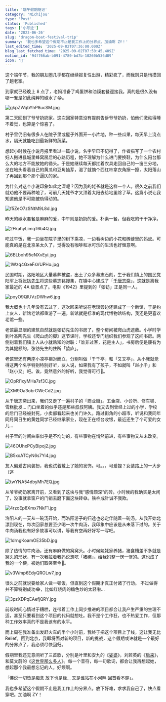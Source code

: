 ```yaml
---
title: '端午假期随记'
category: 'Nichijou'
type: 'Post'
status: 'Published'
tags: ['小形迹']
date: '2023-06-26'
slug: 'dragon-boat-festival-trip'
summary: '我也多希望这个假期不止是我工作上的分界点。加油啊 ZY！'
last_edited_time: '2025-09-02T07:36:00.000Z'
blog_last_fetched_time: '2025-09-02T07:50:45.409Z'
notion_id: '94f766ab-b091-4780-bd7b-10260b536d09'
icon: '🐲'
---
```


这个端午节，我的朋友圈几乎都在继续报复性出游，精彩疯了，而我则只是悄摸回了趟老家。

到家就已经晚上 8 点了，老妈准备了鸡蛋饼和油馍套餐迎接我。真的是很久没有哪一餐是如此纯粹的碳水了😂。

![gkpZWqbYhP8ucSM.jpg](https://cdn.sa.net/2024/03/16/gkpZWqbYhP8ucSM.jpg)

第二天回到了爷爷奶奶家。这次回家特意没有提前告诉爷爷奶奶，怕他们激动得睡不着觉，也算是个惊喜了。

村子里仍旧有很多人在院子里或屋子外面开一小片地，种一些瓜果，每天早上浇点水，隔天就能吃到最新鲜的蔬菜。

想起小时候在小说月报里看过一篇小说，名字早已不记得了，作者描写了一个农村妇人搬进县城里蜂窝房后的心路历程，她不理解为什么进门要换鞋，为什么阳台那么大的地方不能放她的锄头。于是她继续每天都扛着农具走回自己的一亩三分地，坐在地头看着自己的黄瓜和豆角抽芽，渴了就摘个西红柿拿衣角擦一擦，太阳落山了再回到那个那个逼仄的家。

为什么对这个小说印象如此之深呢？因为我的姥爷就是这样一个人。很久之前我们就劝他不要再种地了，可前几天姥爷才又顶着太阳去给地里除了草。这篇小说让我知道他是不可能被劝得动的。

![f5ZeO7zSNtM9L8d.jpg](https://cdn.sa.net/2024/03/16/f5ZeO7zSNtM9L8d.jpg)

昨天的碳水套餐是麻麻的爱，中午则是奶奶的爱。朴素一餐，但我吃的干干净净。

![2FkahyLimqT6b4Q.jpg](https://cdn.sa.net/2024/03/16/2FkahyLimqT6b4Q.jpg)

吃过午饭，我一边坐在院子里的树下乘凉，一边看树边的小花和砖缝里的蚂蚁。可能真的是在北京呆太久了，觉得没有咖啡和冰可乐的生活也好惬意啊。

![6BLboh95eNXvEyi.jpg](https://cdn.sa.net/2024/03/16/6BLboh95eNXvEyi.jpg)

![1Wzq4GxeFsVUPHo.jpg](https://cdn.sa.net/2024/03/16/1Wzq4GxeFsVUPHo.jpg)

民国时期，洛阳地区大量墓葬被盗，出土了众多墓志石刻，生于我们镇上的国民党陆军上将[张钫先生](https://zh.wikipedia.org/wiki/%E5%BC%B5%E9%88%81)将这些墓志铭搜集，在镇中心建成了「[千唐志斋](https://baike.baidu.com/item/%E5%8D%83%E5%94%90%E5%BF%97%E6%96%8B%E7%9F%B3%E5%88%BB/6197826)」，这就是离我家最近的 4A 级景点了。电影《1942》里提到的「张钫」正是同一人。

![poyO9QlUVzDWhw6.jpg](https://cdn.sa.net/2024/03/16/poyO9QlUVzDWhw6.jpg)

我大概也十几年没有去过了，这次回来听说在老馆旁边还建成了一个新馆，于是约上友人，新馆老馆都重游了一遍。新馆就是标准的现代博物馆结构，我还是更喜欢老馆一些。

老馆最显眼的建筑自然就是张钫先生的书房了，整个房间被爬山虎遮蔽。小学时学到叶圣陶先生《爬山虎的脚》这节课时，学校还专门组织我们参观了这间书房。两侧刻着我们镇上人从小就熟知的对联：「谁非过客，花是主人」，书房后便是康有为为其提额的，张钫先生的住所「蛰庐」。

老馆里还有两座小凉亭相对而立，分别叫做「千千亭」和「又又亭」。从小我就觉得这两个名字特别特别好听，友人说，如果我有了孩子，不如就叫「赵小千」和「赵小又」吧。诶，竟然意外的好听，我觉得可行🤣。

![OpRl1xyMHa7sf3C.jpg](https://cdn.sa.net/2024/03/16/OpRl1xyMHa7sf3C.jpg)

![XM9Oa3obrGWeCd2.jpg](https://cdn.sa.net/2024/03/16/XM9Oa3obrGWeCd2.jpg)

从千唐志斋出来，我们又走了一遍村子的「商业街」。五金店、小诊所、修车铺、雪糕批发… 门口坐着的似乎还是那些叔叔阿姨。我又去到曾经上过的小学，学校的后门已经被封死，小卖部看起来也关门许久。路过街角的小超市，听说和我同年同月同日生的黄姓同学已经继承家业，现在正在柜台收银，最近还生了个可爱的女儿…

村子里的时间曲率似乎是不均匀的，有些事物在悄然前进，有些事物又从未改变。

![46OUhxPCyBipoj2.jpg](https://cdn.sa.net/2024/03/16/46OUhxPCyBipoj2.jpg)

![B5xoATCyN6s7Yi4.jpg](https://cdn.sa.net/2024/03/16/B5xoATCyN6s7Yi4.jpg)

友人偏爱古风装扮，我也试着戴上了她的发饰。可。。。可爱捏？女装路上的一大步（逃

![twYNA54dbyMh7EQ.jpg](https://cdn.sa.net/2024/03/16/twYNA54dbyMh7EQ.jpg)

从爷爷奶奶家离开前，又看到了这块与我“感情颇深”的砖。小时候的我确实是太闲了，没事就拿窗户的门销去磨下面这块砖😅。铁杵成针诚不我欺。

![4rzoEp8Xmx7NkF1.jpg](https://cdn.sa.net/2024/03/16/4rzoEp8Xmx7NkF1.jpg)

洛阳人的一天从一碗汤开始，而洛阳游子的归途也必定伴随着一碗汤。从我开始北漂到现在，每次回家总要至少喝一次牛肉汤，我印象中应该是从未落下过的。关于牛肉汤我也有好多故事可以讲，等我有空再好好写一写吧。

![1drngKoamOE35bD.jpg](https://cdn.sa.net/2024/03/16/1drngKoamOE35bD.jpg)

除了热情的牛肉汤，还有麻麻做的窝窝头。小时候姥姥家养猪，猪食槽差不多就是窝头的形状，有一次我拉着我妈说想吃「猪碗」，给我妈整一愣一愣的。这也成了我的一个梗，被她们取笑至今🤣。

![v3Wmp6EdyQROLw7.jpg](https://cdn.sa.net/2024/03/16/v3Wmp6EdyQROLw7.jpg)

很久之前就说要给家人做一顿饭，但直到这个假期才真正付诸了行动。 不过做得并不算特别成功😂，比如红烧肉的糖色炒的太轻啦…

![3pzXDPqEAefjQRY.jpg](https://cdn.sa.net/2024/03/16/3pzXDPqEAefjQRY.jpg)

前段时间心情过于糟糕，连带着工作上同步推进的项目都会让我产生严重的生理不适，甚至只要看到这个项目的代码就想吐。我不是个工作狂，也不热爱工作，但那种工作效率真的不是我该有的水平。

而上周在我准备出发赶火车的半个小时前，我终于把这个项目上了线，这让我无比 Relief。回到北京，我即将面对新的项目，新的挑战，这个假期或许就是一个最好的分界点了，我必须尽快回归。

假期里我还无意间听了三首歌，分别是叶里和安九的《[娑婆](https://music.163.com/song?id=1321747745&userid=45403592)》，刘若英的《[后来](https://music.163.com/song?id=254574&userid=45403592)》，和莫文蔚的《[这世界那么多人](https://music.163.com/song?id=1842025914&userid=45403592)》。每一个音符，每一句歌词，都会让我再想起她，想起那个我最想忘记的人。好烦啊。

「佛说一切皆是痴念 放下也是缘… 又是谁站在小河畔 回首看不穿」。

我也多希望这个假期不止是我工作上的分界点。放下好难，求求我自己了，快点看穿吧。加油啊 ZY！
